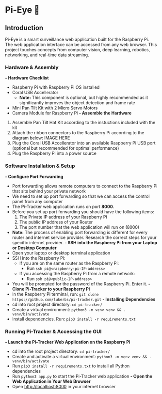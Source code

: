# Pi-Eye 🤖

## Introduction
Pi-Eye is a smart surveillance web application built for the Raspberry Pi. 
The web application interface can be accessed from any web browser.
This project touches concepts from computer vision, deep learning, robotics, networking, and real-time data streaming.

### Hardware & Assembly
**- Hardware Checklist**
  * Raspberry Pi with Raspberry Pi OS installed 
  * Coral USB Accellerator
    * **Note:** This component is optional, but highly recommended as it significantly improves the object detection and frame rate
  * Mini Pan Tilt Kit with 2 Micro Servo Motors 
  * Camera Module for Raspberry Pi
**- Assemble the Hardware**
  1. Assemble Pan Tilt Hat Kit according to the instuctions included with the kit
  2. Attach the ribbon connectors to the Raspberry Pi according to the diagram below:
  IMAGE HERE
  3. Plug the Coral USB Accellerator into an available Raspberry Pi USB port (optional but recommended for optimal performance)
  4. Plug the Raspberry Pi into a power source 

### Software Installation & Setup
**- Configure Port Forwarding**
  * Port forwarding allows remote computers to connect to the Raspberry Pi that sits behind your private network
  * We need to set up port forwarding so that we can access the control panel from any computer
  * The Pi-Tracker web application runs on port **8000**.
  * Before you set up port forwarding you should have the following items:
    1. The Private IP address of your Raspberry Pi 
    2. The public IP address of your Router 
    3. The port number that the web application will run on (8000)
  * **Note:** The process of enabling port forwarding is different for every router and internet service provider. Research the correct steps for your specific internet provider.
**- SSH into the Raspberry Pi from your Laptop or Desktop Computer**
  * Open your laptop or desktop terminal application
  * SSH into the Raspberry Pi: 
    * If you are on the same router as the Raspberry Pi:
      * Run `ssh pi@<raspberry-pi-IP-address>`
    * If you accessing the Raspberry Pi from a remote network:
      * Run `ssh pi@<public-IP-address>`
  * You will be prompted for the password of the Raspberry Pi. Enter it.
**- Clone Pi-Tracker to your Raspberry Pi**
  * In the Raspberry Pi terminal, run: `git clone https://github.com/lukerbs/pi-tracker.git`
**- Installing Dependencies**
  * cd into root project directory: `cd pi-tracker/`
  * Create a virtual environment: `python3 -m venv venv && . venv/bin/activate`
  * Install dependencies. Run: `pip3 install -r requirements.txt` 

### Running Pi-Tracker & Accessing the GUI
**- Launch the Pi-Tracker Web Application on the Raspberry Pi**
  * cd into the root project directory: `cd pi-tracker/`
  * Create and activate a virtual environment: `python3 -m venv venv && . venv/bin/activate`
  * Run `pip3 install -r requirements.txt` to install all Python dependencies
  * Run `python3 app.py` to start the Pi-Tracker web application
**- Open the Web Application in Your Web Browser**
  * Open [http://localhost:8000](http://localhost:8000) in your internet browser

